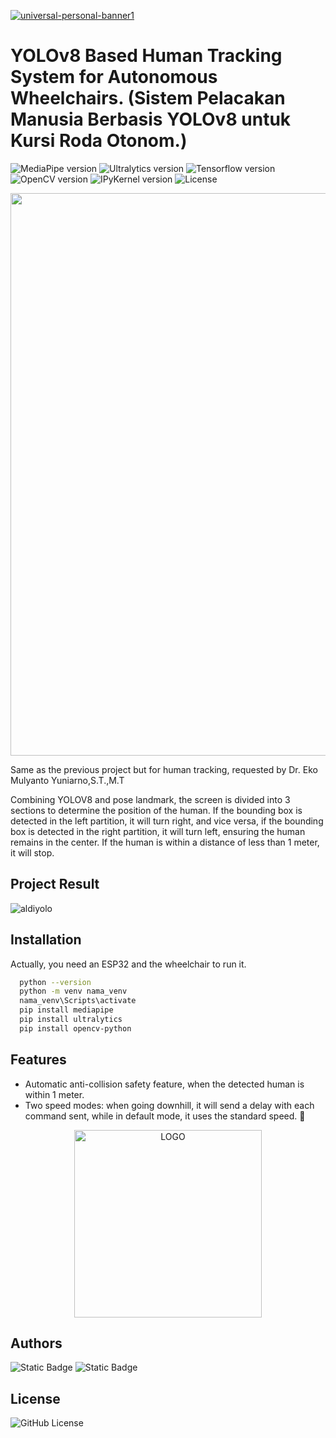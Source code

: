 [![universal-personal-banner1](fileagung.png)](https://www.agungg.com/)

# YOLOv8 Based Human Tracking System for Autonomous Wheelchairs. (Sistem Pelacakan Manusia Berbasis YOLOv8 untuk Kursi Roda Otonom.)

![MediaPipe version](https://img.shields.io/badge/MediaPipe-v0.10.14-blue)
![Ultralytics version](https://img.shields.io/badge/Ultralytics-v8.1.42-darkred)
![Tensorflow version](https://img.shields.io/badge/Tensorflow-v2.10.1-orange)
![OpenCV version](https://img.shields.io/badge/OpenCV-v4.9.0.80-darkgreen)
![IPyKernel version](https://img.shields.io/badge/IPyKernel-v6.29.4-yellow)
![License](https://img.shields.io/badge/License-MIT-darkblue)

<img src="https://user-images.githubusercontent.com/74038190/212284100-561aa473-3905-4a80-b561-0d28506553ee.gif" width="900">

Same as the previous project but for human tracking, requested by Dr. Eko Mulyanto Yuniarno,S.T.,M.T

Combining YOLOV8 and pose landmark, the screen is divided into 3 sections to determine the position of the human. If the bounding box is detected in the left partition, it will turn right, and vice versa, if the bounding box is detected in the right partition, it will turn left, ensuring the human remains in the center. If the human is within a distance of less than 1 meter, it will stop.
## Project Result

![aldiyolo](https://github.com/user-attachments/assets/876d6f00-ef9b-4f14-a8c0-fc7b76152c97)

## Installation
Actually, you need an ESP32 and the wheelchair to run it.

```bash
  python --version
  python -m venv nama_venv
  nama_venv\Scripts\activate
  pip install mediapipe
  pip install ultralytics
  pip install opencv-python
```
    
## Features

- Automatic anti-collision safety feature, when the detected human is within 1 meter.
- Two speed modes: when going downhill, it will send a delay with each command sent, while in default mode, it uses the standard speed. 🚀

<p align="center">
  <img src="https://github.com/user-attachments/assets/95a6c264-e6cd-4ea9-b378-208966d44ba6" alt="LOGO" width="300">
</p>


## Authors

<img alt="Static Badge" src="https://img.shields.io/badge/AgungHari-black?style=social&logo=github&link=https%3A%2F%2Fgithub.com%2FAgungHari">
<img alt="Static Badge" src="https://img.shields.io/badge/AldiFahmi-black?style=social&logo=github&link=https%3A%2F%2Fgithub.com%2Fvetc2">

## License

<img alt="GitHub License" src="https://img.shields.io/github/license/AgungHari/YOLOv8-Based-Human-Tracking-System-for-Autonomous-Wheelchairs">

